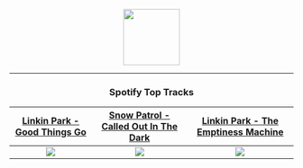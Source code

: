 <p align="center">
  <a href="https://www.tobiasmichael.de">
    <img src="https://tobiasmichael.de/assets/logo.gif" width="100" height="100"/>
  </a>
</p>

---

<h3 align="center">Spotify Top Tracks</h3>

[Linkin Park - Good Things Go](https://open.spotify.com/track/6aCBjSb87RizdH8lVBIRW7)|[Snow Patrol - Called Out In The Dark](https://open.spotify.com/track/4UrmmXStaqiT5sSC7QO6HK)|[Linkin Park - The Emptiness Machine](https://open.spotify.com/track/1EDPVGbyPKJPeGqATwXZvN)
:---:|:----:|:----:
<img src="https://i.scdn.co/image/ab67616d00001e02b11a5489e8cb11dd22b930a0"/>|<img src="https://i.scdn.co/image/ab67616d00001e021580fe8779d8b622df5b932c"/>|<img src="https://i.scdn.co/image/ab67616d00001e02b11a5489e8cb11dd22b930a0"/>